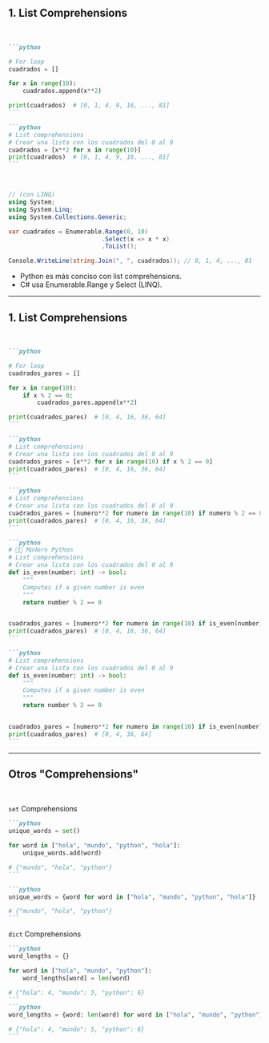 ## 1. List Comprehensions

<br>


<PythonLogo/>

````md magic-move 
```python

# For loop
cuadrados = []

for x in range(10):
    cuadrados.append(x**2)

print(cuadrados)  # [0, 1, 4, 9, 16, ..., 81]
```

```python
# List comprehensions
# Crear una lista con los cuadrados del 0 al 9
cuadrados = [x**2 for x in range(10)]
print(cuadrados)  # [0, 1, 4, 9, 16, ..., 81]
```
````

<br>

<v-click>
<CsharpLogo/>

```csharp
// (con LINQ)
using System;
using System.Linq;
using System.Collections.Generic;

var cuadrados = Enumerable.Range(0, 10)
                          .Select(x => x * x)
                          .ToList();

Console.WriteLine(string.Join(", ", cuadrados)); // 0, 1, 4, ..., 81
```

</v-click>

<v-click>

-	Python es más conciso con list comprehensions.
-	C# usa Enumerable.Range y Select (LINQ).

</v-click>

---

## 1. List Comprehensions

<br>


<PythonLogo/>

````md magic-move 
```python

# For loop
cuadrados_pares = []

for x in range(10):
    if x % 2 == 0:
        cuadrados_pares.append(x**2)

print(cuadrados_pares)  # [0, 4, 16, 36, 64]
```

```python
# List comprehensions
# Crear una lista con los cuadrados del 0 al 9
cuadrados_pares = [x**2 for x in range(10) if x % 2 == 0]
print(cuadrados_pares)  # [0, 4, 16, 36, 64]
```

```python
# List comprehensions
# Crear una lista con los cuadrados del 0 al 9
cuadrados_pares = [numero**2 for numero in range(10) if numero % 2 == 0]
print(cuadrados_pares)  # [0, 4, 16, 36, 64]
```

```python
# 🐍✨ Modern Python
# List comprehensions
# Crear una lista con los cuadrados del 0 al 9
def is_even(number: int) -> bool:
    """
    Computes if a given number is even
    """
    return number % 2 == 0


cuadrados_pares = [numero**2 for numero in range(10) if is_even(number)]
print(cuadrados_pares)  # [0, 4, 16, 36, 64]
```

```python
# List comprehensions
# Crear una lista con los cuadrados del 0 al 9
def is_even(number: int) -> bool:
    """
    Computes if a given number is even
    """
    return number % 2 == 0


cuadrados_pares = [numero**2 for numero in range(10) if is_even(number) and number != 4]
print(cuadrados_pares)  # [0, 4, 36, 64]
```


````
---

## Otros "Comprehensions"

<br>

`set` Comprehensions


````md magic-move 
```python
unique_words = set()

for word in ["hola", "mundo", "python", "hola"]:
    unique_words.add(word)

# {"mundo", "hola", "python"}
```

```python
unique_words = {word for word in ["hola", "mundo", "python", "hola"]}

# {"mundo", "hola", "python"}
```
````

`dict` Comprehensions


````md magic-move
```python
word_lengths = {}

for word in ["hola", "mundo", "python"]:
    word_lengths[word] = len(word)

# {"hola": 4, "mundo": 5, "python": 6}
```
```python
word_lengths = {word: len(word) for word in ["hola", "mundo", "python"]}

# {"hola": 4, "mundo": 5, "python": 6}
```

````